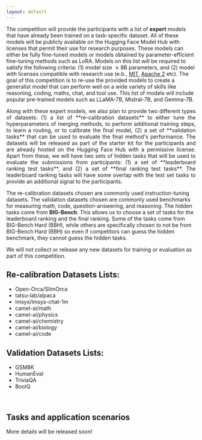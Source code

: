 ```yaml
---
layout: default
---
```


<p style='text-align: justify;'>

The competition will provide the participants with a list of **expert** models that have already been trained on a task-specific dataset. All of these models will be publicly available on the Hugging Face Model Hub with licenses that permit their use for research purposes. These models can either be fully fine-tuned models or models obtained by parameter-efficient fine-tuning methods such as LoRA. Models on this list will be required to satisfy the following criteria: (1) model size $\leq 8$B parameters, and (2) model with licenses compatible with research use (e.b., [MIT](https://spdx.org/licenses/MIT.html), [Apache 2](https://www.apache.org/licenses/LICENSE-2.0) etc). The goal of this competition is to re-use the provided models to create a generalist model that can perform well on a wide variety of skills like reasoning, coding, maths, chat, and tool use.
This list of models will include popular pre-trained models such as LLaMA-7B, Mistral-7B, and Gemma-7B. 


</p>

<p style='text-align: justify;'>
Along with these expert models, we also plan to provide two different types of datasets: (1) a list of **re-calibration datasets** to either tune the hyperparameters of merging methods, to perform additional training steps, to learn a routing, or to calibrate the final model, (2) a set of **validation tasks** that can be used to evaluate the final method's performance. The datasets will be released as part of the starter kit for the participants and are already hosted on the Hugging Face Hub with a permissive license. Apart from these, we will have two sets of hidden tasks that will be used to evaluate the submissions from participants: (1) a set of **leaderboard ranking test tasks**, and (2) a set of **final ranking test tasks**. The leaderboard ranking tasks will have some overlap with the test set tasks to provide an additional signal to the participants. 

<br>

The re-calibration datasets chosen are commonly used instruction-tuning datasets.
The validation datasets chosen are commonly used benchmarks for measuring math, code, question-answering, and reasoning. 
The hidden tasks come from **BIG-Bench**. This allows us to choose a set of tasks for the leaderboard ranking and the final ranking. 
Some of the tasks come from BIG-Bench Hard (BBH), while others are specifically chosen to not be from BIG-Bench Hard (BBH) so even if competitors can guess the hidden benchmark, they cannot guess the hidden tasks. 

We will not collect or release any new datasets for training or evaluation as part of this competition.

</p>

## Re-calibration Datasets Lists:

* Open-Orca/SlimOrca
* tatsu-lab/alpaca
* lmsys/lmsys-chat-1m
* camel-ai/math
* camel-ai/physics
* camel-ai/chemistry
* camel-ai/biology
* camel-ai/code

## Validation Datasets Lists:

* GSM8K
* HumanEval
* TriviaQA
* BoolQ


<!-- * [Databricks-Dolly-15](https://huggingface.co/datasets/databricks/databricks-dolly-15k)
* [OpenAssistant Conversations Dataset (oasst1)](https://huggingface.co/datasets/OpenAssistant/oasst1)
* [The Flan Collection](https://github.com/google-research/FLAN/tree/main/flan/v2)
* [AllenAI Dolma](https://huggingface.co/datasets/allenai/dolma)
* [RedPajama-Data-1T](https://huggingface.co/datasets/togethercomputer/RedPajama-Data-1T)
* [LIMA](https://huggingface.co/datasets/GAIR/lima) -->

<br>

## Tasks and application scenarios

More details will be released soon!

<!-- <p style='text-align: justify;'>
Under no circumstances should you use data that infringes upon data usage agreements, copyright laws, or privacy policies. This means you should not use datasets that utilize generated content, whether in the form of instructions/prompts or results/answers from another LLM if that LLM did not have a permissive license that explicitly allowed you to do so. If you opt to create your own dataset, it must be open-sourced and readily accessible to the general public at the time of submission. Some concrete clarifications: 
</p>


* Any generated llm dataset must be generated from one of the approved base models
* You can under no circumstance use datasets generated by ChatGPT
* You can generate a dataset with Llama2 if you make sure that your dataset is released with the Llama2 license and if in your submission the generated dataset is only consumed by Llama2. Other models have similar licenses like qwen
* You can generate a dataset using internlm (apache 2 license) to finetune any other LLM on the approved model list


<br>

## Evaluation:

<p style='text-align: justify;'>

The evaluation process in our competition will be conducted in two stages. In the first stage, we will run a subset of HELM benchmark along with a set of secret holdout tasks. The holdout tasks will consist of logic reasoning type of multiple-choice Q&A scenarios as well as conversational chat tasks. Submissions will be ranked based on their performance across all tasks. The ranking will be determined by the geometric mean across all evaluation tasks. This score will be shown in the leaderboard. For the most up-to-date details on which specific HELM tasks we're evaluating, please parse the `.conf` files in our starter repo https://github.com/llm-efficiency-challenge/neurips_llm_efficiency_challenge. Keep in mind that your submission needs to take at most 2 hours on the sample `.conf` files we've provided. There are also some hardware constraints that we'll have in place for practical reasons simply because that's the hardware that the organizers have available 128GB of RAM and 500GB of Disk

<br><br>

$$\text{score} = \Pi ( \text{mean-win-rate(\text{task})} )$$

<br><br>

After the competition is closed on October 25th 2023, we will contact the top 3 teams with the highest scoring models in each hardware category, requesting that they submit all necessary code and data to reproduce their model, starting from their chosen open-source base model. We will then replicate their entire process, to ensure it is repeatable and same results can be achieved with 24 hours using a single GPU. If the top-scoring model cannot be reproduced under these imposed conditions, we will move on to consider the next highest-scoring model in the hardware category, we will continue this process until a reproducible and high-performing model is selected, or we exhaust all potential options and declare no winners for the category.

</p> -->
